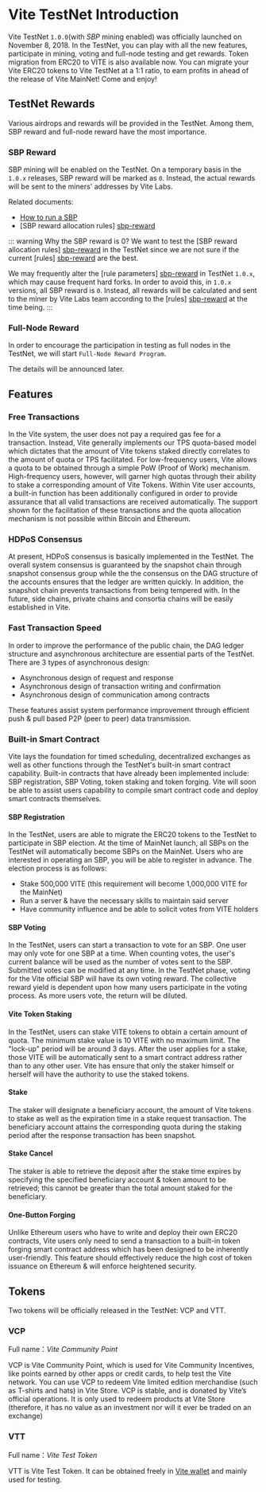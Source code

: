 # Vite TestNet Introduction

Vite TestNet `1.0.0`(with *SBP* mining enabled) was officially launched on November 8, 2018.
In the TestNet, you can play with all the new features, participate in mining, voting and full-node testing and get rewards.
Token migration from ERC20 to VITE is also available now. You can migrate your Vite ERC20 tokens to Vite TestNet at a 1:1 ratio, to earn profits in ahead of the release of Vite MainNet! Come and enjoy!

## TestNet Rewards

Various airdrops and rewards will be provided in the TestNet. Among them, SBP reward and full-node reward have the most importance.

### SBP Reward

SBP mining will be enabled on the TestNet. On a temporary basis in the `1.0.x` releases, SBP reward will be marked as `0`. Instead, the actual rewards will be sent to the miners' addresses by Vite Labs.

Related documents:

* [How to run a SBP][sbp-manage]
* [SBP reward allocation rules] [sbp-reward]

::: warning Why the SBP reward is 0?
We want to test the [SBP reward allocation rules] [sbp-reward] in the TestNet since we are not sure if the current [rules] [sbp-reward] are the best.

We may frequently alter the [rule parameters] [sbp-reward] in TestNet `1.0.x`, which may cause frequent hard forks. In order to avoid this, in `1.0.x` versions, all SBP reward is `0`.
Instead, all rewards will be calculated and sent to the miner by Vite Labs team according to the [rules] [sbp-reward] at the time being.
:::

### Full-Node Reward

In order to encourage the participation in testing as full nodes in the TestNet, we will start `Full-Node Reward Program`.

The details will be announced later.

## Features

### Free Transactions

In the Vite system, the user does not pay a required gas fee for a transaction. Instead, Vite generally implements our TPS quota-based model which dictates that the amount of Vite tokens staked directly correlates to the amount of quota or TPS facilitated. For low-frequency users, Vite allows a quota to be obtained through a simple PoW (Proof of Work) mechanism. High-frequency users, however, will garner high quotas through their ability to stake a corresponding amount of Vite Tokens.
Within Vite user accounts, a built-in function has been additionally configured in order to provide assurance that all valid transactions are received automatically. The support shown for the facilitation of these transactions and the quota allocation mechanism is not possible within Bitcoin and Ethereum.

### HDPoS Consensus

At present, HDPoS consensus is basically implemented in the TestNet. The overall system consensus is guaranteed by the snapshot chain through snapshot consensus group while the the consensus on the DAG structure of the accounts ensures that the ledger are written quickly. In addition, the snapshot chain prevents transactions from being tempered with. 
In the future, side chains, private chains and consortia chains will be easily established in Vite.

### Fast Transaction Speed

In order to improve the performance of the public chain, the DAG ledger structure and asynchronous architecture are essential parts of the TestNet. There are 3 types of asynchronous design: 

* Asynchronous design of request and response 
* Asynchronous design of transaction writing and confirmation 
* Asynchronous design of communication among contracts

These features assist system performance improvement through efficient push & pull based P2P (peer to peer) data transmission.

### Built-in Smart Contract

Vite lays the foundation for timed scheduling, decentralized exchanges as well as other functions through the TestNet's built-in smart contract capability. Built-in contracts that have already been implemented include: SBP registration, SBP Voting, token staking and token forging. Vite will soon be able to assist users capability to compile smart contract code and deploy smart contracts themselves.

#### SBP Registration

In the TestNet, users are able to migrate the ERC20 tokens to the TestNet to participate in SBP election. At the time of MainNet launch, all SBPs on the TestNet will automatically become SBPs on the MainNet. Users who are interested in operating an SBP, you will be able to register in advance. The election process is as follows:

* Stake 500,000 VITE (this requirement will become 1,000,000 VITE for the MainNet)
* Run a server & have the necessary skills to maintain said server
* Have community influence and be able to solicit votes from VITE holders

#### SBP Voting

In the TestNet, users can start a transaction to vote for an SBP. One user may only vote for one SBP at a time. When counting votes, the user's current balance will be used as the number of votes sent to the SBP. Submitted votes can be modified at any time. In the TestNet phase, voting for the Vite official SBP will have its own voting reward. The collective reward yield is dependent upon how many users participate in the voting process. As more users vote, the return will be diluted.

#### Vite Token Staking

In the TestNet, users can stake VITE tokens to obtain a certain amount of quota. The minimum stake value is 10 VITE with no maximum limit. The "lock-up" period will be around 3 days. After the user applies for a stake, those VITE will be automatically sent to a smart contract address rather than to any other user. Vite has ensure that only the staker himself or herself will have the authority to use the staked tokens.

#### Stake

The staker will designate a beneficiary account, the amount of Vite tokens to stake as well as the expiration time in a stake request transaction. The beneficiary account attains the corresponding quota during the staking period after the response transaction has been snapshot.

#### Stake Cancel

The staker is able to retrieve the deposit after the stake time expires by specifying the specified beneficiary account & token amount to be retrieved; this cannot be greater than the total amount staked for the beneficiary.

#### One-Button Forging

Unlike Ethereum users who have to write and deploy their own ERC20 contracts, Vite users only need to send a transaction to a built-in token forging smart contract address which has been designed to be inherently user-friendly. This feature should effectively reduce the high cost of token issuance on Ethereum & will enforce heightened security.

## Tokens

Two tokens will be officially released in the TestNet: VCP and VTT.

### VCP

Full name：*Vite Community Point*

VCP is Vite Community Point, which is used for Vite Community Incentives, like points earned by other apps or credit cards, to help test the Vite network. You can use VCP to redeem Vite limited edition merchandise (such as T-shirts and hats) in Vite Store. VCP is stable, and is donated by Vite’s official operations. It is only used to redeem products at Vite Store (therefore, it has no value as an investment nor will it ever be traded on an exchange)

### VTT

Full name：*Vite Test Token*

VTT is Vite Test Token. It can be obtained freely in [Vite wallet][web-wallet] and mainly used for testing.

[sbp-reward]: <../rule/sbp.html#出块奖励>
[sbp-manage]: <../node/sbp.html>
[web-wallet]: <https://wallet.vite.net>


